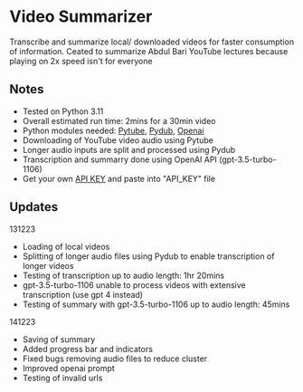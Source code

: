 # Video Summarizer
Transcribe and summarize local/ downloaded videos for faster consumption of information.
Ceated to summarize Abdul Bari YouTube lectures because playing on 2x speed isn't for everyone

## Notes
- Tested on Python 3.11  
- Overall estimated run time: 2mins for a 30min video
- Python modules needed: [Pytube](https://pytube.io/en/latest/), [Pydub](https://github.com/jiaaro/pydub), [Openai](https://github.com/openai/openai-python)
- Downloading of YouTube video audio using Pytube                                                                                                  
- Longer audio inputs are split and processed using Pydub
- Transcription and summarry done using OpenAI API (gpt-3.5-turbo-1106)                                                                                               
- Get your own [API KEY](https://openai.com/pricing) and paste into "API_KEY" file


## Updates
131223
- Loading of local videos
- Splitting of longer audio files using Pydub to enable transcription of longer videos
- Testing of transcription up to audio length: 1hr 20mins
- gpt-3.5-turbo-1106 unable to process videos with extensive transcription (use gpt 4 instead)
- Testing of summary with gpt-3.5-turbo-1106 up to audio length: 45mins

141223
- Saving of summary
- Added progress bar and indicators
- Fixed bugs removing audio files to reduce cluster
- Improved openai prompt
- Testing of invalid urls
